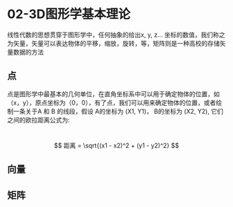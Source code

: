 # 02-3D图形学基本理论

线性代数的思想贯穿于图形学中，任何抽象的给出x, y, z... 坐标的数值，我们称之为矢量，矢量可以表达物体的平移，缩放，旋转，等，矩阵则是一种高校的存储矢量数据的方法

## 点

​	点是图形学中最基本的几何单位，在直角坐标系中可以用于确定物体的位置，如（x，y），原点坐标为（0，0），有了点，我们可以用来确定物体的位置，或者绘制一条关于A 和 B 的线段，假设 A的坐标为 (X1, Y1)， B的坐标为 (X2, Y2), 它们之间的欧拉距离公式为:

​	
$$
距离 = \sqrt{(x1 - x2)^2 + (y1 - y2)^2}
$$


## 向量

## 矩阵

